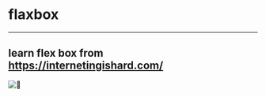 # flaxbox
---
## learn flex box from https://internetingishard.com/

![:rocket:](https://flex-box.netlify.com/)

